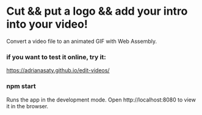 # Cut && put a logo && add your intro into your video!

Convert a video file to an animated GIF with Web Assembly. 

### if you want to test it online, try it:
https://adrianasaty.github.io/edit-videos/


### npm start

Runs the app in the development mode.
Open http://localhost:8080 to view it in the browser.